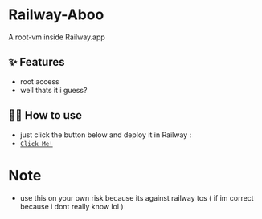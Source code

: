 # Railway-Aboo

A root-vm inside Railway.app
## ✨ Features

- root access
- well thats it i guess?

## 💁‍♀️ How to use

- just click the button below and deploy it in Railway : 
- [`Click Me!`](https://railway.app/new/template?template=https://github.com/afnan007a/Railway-Abooz)

# Note

- use this on your own risk because its against railway tos ( if im correct because i dont really know lol )

